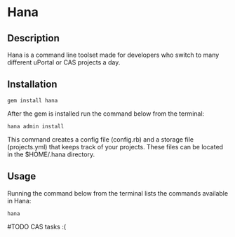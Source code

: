 # Hana

## Description
Hana is a command line toolset made for developers who switch to many different uPortal or CAS projects a day.

## Installation
    gem install hana

After the gem is installed run the command below from the terminal:

    hana admin install

This command creates a config file (config.rb) and a storage file (projects.yml) that keeps track of your projects.  These files can be located in the $HOME/.hana directory.

## Usage
Running the command below from the terminal lists the commands available in Hana:

    hana

#TODO
CAS tasks :(